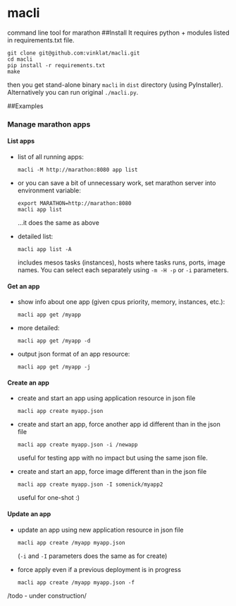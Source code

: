 # macli
command line tool for marathon
##Install
It requires python + modules listed in requirements.txt file.   

```
git clone git@github.com:vinklat/macli.git
cd macli
pip install -r requirements.txt
make
```
then you get stand-alone binary ```macli``` in ```dist``` directory (using PyInstaller). Alternatively you can run original ```./macli.py```.

##Examples
### Manage marathon apps
#### List apps
* list of all running apps: 

  ```
  macli -M http://marathon:8080 app list
  ```
* or you can save a bit of unnecessary work, set marathon server into environment variable:
  
  ```
  export MARATHON=http://marathon:8080
  macli app list
  ```
  ...it does the same as above

* detailed list:

  ```
  macli app list -A
  ``` 
  includes mesos tasks (instances), hosts where tasks runs, ports, image names. You can select each separately using ```-m -H -p``` or ```-i``` parameters.
  
#### Get an app
* show info about one app (given cpus priority, memory, instances, etc.):

  ```
  macli app get /myapp
  ```

* more detailed:

  ```
  macli app get /myapp -d
  ```
  
* output json format of an app resource:

  ```
  macli app get /myapp -j
  ```

#### Create an app

* create and start an app using application resource in json file

  ```
  macli app create myapp.json
  ```

* create and start an app, force another app id different than in the json file

  ```
  macli app create myapp.json -i /newapp
  ```
  
  useful for testing app with no impact but using the same json file.

* create and start an app, force image different than in the json file 

  ```
  macli app create myapp.json -I somenick/myapp2
  ```
  
  useful for one-shot :)
  

#### Update an app

* update an app using new application resource in json file

  ```
  macli app create /myapp myapp.json
  ```
  
  (```-i``` and ```-I``` parameters does the same as for create)
  
* force apply even if a previous deployment is in progress

  ```
  macli app create /myapp myapp.json -f
  ```



/todo - under construction/
